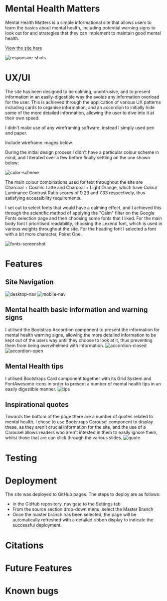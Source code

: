 # Mental Health Matters

Mental Health Matters is a simple informational site that allows users to learn the basics about mental health, including potential warning signs to look out for and strategies that they can implement to maintain good mental health.

[View the site here](https://adam-campbell.github.io/ci-portfolio-project-one/)

![responsive-shots](https://github.com/user-attachments/assets/348203e4-ca73-4bf2-8bba-83f1968508f9)




# UX/UI

The site has been designed to be calming, unobtrusive, and to present information in an easily-digestible way the avoids any information overload for the user. This is achieved through the application of various UX patterns including cards to organise information, and an accordion to initially hide some of the more detailed information, allowing the user to dive into it at their own speed.

I didn't make use of any wireframing software, instead I simply used pen and paper.

Include wireframe images below. 

During the initial design process I didn't have a particular colour scheme in mind, and I iterated over a few before finally settling on the one shown below:

![color-scheme](https://github.com/user-attachments/assets/540864d6-dc87-4e3d-8d89-0d2dc7d6436b)

The main colour combinations used for text throughout the site are Charcoal + Cosmic Latte and Charcoal + Light Orange, which have Colour Luminance Contrast Ratio scores of 9.23 and 7.33 respectively, thus satisfying accessibility requirements. 

I set out to select fonts that would have a calming effect, and I achieved this through the scientific method of applying the "Calm" filter on the Google Fonts selection page and then choosing some fonts that I liked. For the main body font I prioritised readability, choosing the Lexend font, which is used in various weights throughout the site. For the heading font I selected a font with a bit more character, Poiret One.

![fonts-screenshot](https://github.com/user-attachments/assets/d5f67c55-7bc3-4e3e-89e1-f927912e961a)







# Features

## Site Navigation
![desktop-nav](https://github.com/user-attachments/assets/aab3626e-c6a9-42ab-abb0-792a9850231c)
![mobile-nav](https://github.com/user-attachments/assets/7ceab7bf-a3a1-41a9-9078-733af86c45e8)


## Mental health basic information and warning signs

I utilised the Bootstrap Accordion component to present the information for mental health warning signs, allowing the more detailed information to be kept out of the users way until they choose to look at it, thus preventing them from being overwhelmed with information.
![accordion-closed](https://github.com/user-attachments/assets/24008961-0788-4d36-8789-619f4de14c7b)
![accordion-open](https://github.com/user-attachments/assets/793f335e-fd5e-48af-ae0d-9c0d4f3b978c)


## Mental Health tips

I utilised Bootstraps Card component together with its Grid System and FontAwesome icons in order to present a number of mental health tips in an easily digestible manner. 
![tips](https://github.com/user-attachments/assets/0a974a3f-205f-4368-8473-e6bafbd743be)


## Inspirational quotes

Towards the bottom of the page there are a number of quotes related to mental health. I chose to use Bootstraps Carousel component to display these, as they aren't crucial information for the site, and the use of a Carousel allows readers who aren't intested in them to easily ignore them, whilst those that are can click through the various slides.
![quote](https://github.com/user-attachments/assets/7e58e821-7bfe-4a4e-9529-ec77f9fb07c6)



# Testing




# Deployment
The site was deployed to GitHub pages. The steps to deploy are as follows:
- In the GitHub repository, navigate to the Settings tab
- From the source section drop-down menu, select the Master Branch
- Once the master branch has been selected, the page will be automatically refreshed with a detailed ribbon display to indicate the successful deployment.




# Citations





# Future Features




# Known bugs









